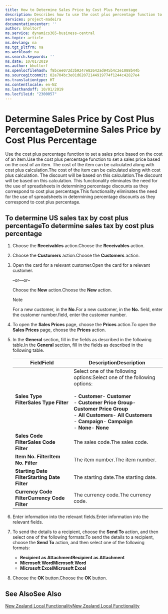 ```yaml
---
title: How to Determine Sales Price by Cost Plus Percentage
description: Describes how to use the cost plus percentage function to set a sales price based on the cost of an item.
services: project-madeira
documentationcenter: ''
author: bholtorf
ms.service: dynamics365-business-central
ms.topic: article
ms.devlang: na
ms.tgt_pltfrm: na
ms.workload: na
ms.search.keywords: ''
ms.date: 10/01/2019
ms.author: bholtorf
ms.openlocfilehash: f8bcee072d3b9247e82642ad945b4c2e1088b44b
ms.sourcegitcommit: 02e704bc3e01d62072144919774f1244c42827e4
ms.translationtype: HT
ms.contentlocale: en-NZ
ms.lasthandoff: 10/01/2019
ms.locfileid: "2300057"
---
```

# <a name="determine-sales-price-by-cost-plus-percentage"></a><span data-ttu-id="f05c2-103">Determine Sales Price by Cost Plus Percentage</span><span class="sxs-lookup"><span data-stu-id="f05c2-103">Determine Sales Price by Cost Plus Percentage</span></span>
<span data-ttu-id="f05c2-104">Use the cost plus percentage function to set a sales price based on the cost of an item.</span><span class="sxs-lookup"><span data-stu-id="f05c2-104">Use the cost plus percentage function to set a sales price based on the cost of an item.</span></span> <span data-ttu-id="f05c2-105">The cost of the item can be calculated along with cost plus calculation.</span><span class="sxs-lookup"><span data-stu-id="f05c2-105">The cost of the item can be calculated along with cost plus calculation.</span></span> <span data-ttu-id="f05c2-106">The discount will be based on this calculation.</span><span class="sxs-lookup"><span data-stu-id="f05c2-106">The discount will be based on this calculation.</span></span> <span data-ttu-id="f05c2-107">This functionality eliminates the need for the use of spreadsheets in determining percentage discounts as they correspond to cost plus percentage.</span><span class="sxs-lookup"><span data-stu-id="f05c2-107">This functionality eliminates the need for the use of spreadsheets in determining percentage discounts as they correspond to cost plus percentage.</span></span>  

## <a name="to-determine-sales-tax-by-cost-plus-percentage"></a><span data-ttu-id="f05c2-108">To determine US sales tax by cost plus percentage</span><span class="sxs-lookup"><span data-stu-id="f05c2-108">To determine sales tax by cost plus percentage</span></span>  

1.  <span data-ttu-id="f05c2-109">Choose the **Receivables** action.</span><span class="sxs-lookup"><span data-stu-id="f05c2-109">Choose the **Receivables** action.</span></span>  
3.  <span data-ttu-id="f05c2-110">Choose the **Customers** action.</span><span class="sxs-lookup"><span data-stu-id="f05c2-110">Choose the **Customers** action.</span></span>  
4.  <span data-ttu-id="f05c2-111">Open the card for a relevant customer.</span><span class="sxs-lookup"><span data-stu-id="f05c2-111">Open the card for a relevant customer.</span></span>  

     <span data-ttu-id="f05c2-112">–or–</span><span class="sxs-lookup"><span data-stu-id="f05c2-112">–or–</span></span>  

    <span data-ttu-id="f05c2-113">Choose the **New** action.</span><span class="sxs-lookup"><span data-stu-id="f05c2-113">Choose the **New** action.</span></span>  

    > [!NOTE]  
    >  <span data-ttu-id="f05c2-114">For a new customer, in the **No.**</span><span class="sxs-lookup"><span data-stu-id="f05c2-114">For a new customer, in the **No.**</span></span> <span data-ttu-id="f05c2-115">field, enter the customer number.</span><span class="sxs-lookup"><span data-stu-id="f05c2-115">field, enter the customer number.</span></span>  

5.  <span data-ttu-id="f05c2-116">To open the **Sales Prices** page, choose the **Prices** action.</span><span class="sxs-lookup"><span data-stu-id="f05c2-116">To open the **Sales Prices** page, choose the **Prices** action.</span></span>  
6.  <span data-ttu-id="f05c2-117">In the **General** section, fill in the fields as described in the following table.</span><span class="sxs-lookup"><span data-stu-id="f05c2-117">In the **General** section, fill in the fields as described in the following table.</span></span>  

    |<span data-ttu-id="f05c2-118">Field</span><span class="sxs-lookup"><span data-stu-id="f05c2-118">Field</span></span>|<span data-ttu-id="f05c2-119">Description</span><span class="sxs-lookup"><span data-stu-id="f05c2-119">Description</span></span>|  
    |-----------|-----------------|  
    |<span data-ttu-id="f05c2-120">**Sales Type Filter**</span><span class="sxs-lookup"><span data-stu-id="f05c2-120">**Sales Type Filter**</span></span>|<span data-ttu-id="f05c2-121">Select one of the following options:</span><span class="sxs-lookup"><span data-stu-id="f05c2-121">Select one of the following options:</span></span><br /><br /> <span data-ttu-id="f05c2-122">-   **Customer**</span><span class="sxs-lookup"><span data-stu-id="f05c2-122">-   **Customer**</span></span><br /><span data-ttu-id="f05c2-123">-   **Customer Price Group**</span><span class="sxs-lookup"><span data-stu-id="f05c2-123">-   **Customer Price Group**</span></span><br /><span data-ttu-id="f05c2-124">-   **All Customers**</span><span class="sxs-lookup"><span data-stu-id="f05c2-124">-   **All Customers**</span></span><br /><span data-ttu-id="f05c2-125">-   **Campaign**</span><span class="sxs-lookup"><span data-stu-id="f05c2-125">-   **Campaign**</span></span><br /><span data-ttu-id="f05c2-126">-   **None**</span><span class="sxs-lookup"><span data-stu-id="f05c2-126">-   **None**</span></span>|  
    |<span data-ttu-id="f05c2-127">**Sales Code Filter**</span><span class="sxs-lookup"><span data-stu-id="f05c2-127">**Sales Code Filter**</span></span>|<span data-ttu-id="f05c2-128">The sales code.</span><span class="sxs-lookup"><span data-stu-id="f05c2-128">The sales code.</span></span>|  
    |<span data-ttu-id="f05c2-129">**Item No. Filter**</span><span class="sxs-lookup"><span data-stu-id="f05c2-129">**Item No. Filter**</span></span>|<span data-ttu-id="f05c2-130">The item number.</span><span class="sxs-lookup"><span data-stu-id="f05c2-130">The item number.</span></span>|  
    |<span data-ttu-id="f05c2-131">**Starting Date Filter**</span><span class="sxs-lookup"><span data-stu-id="f05c2-131">**Starting Date Filter**</span></span>|<span data-ttu-id="f05c2-132">The starting date.</span><span class="sxs-lookup"><span data-stu-id="f05c2-132">The starting date.</span></span>|  
    |<span data-ttu-id="f05c2-133">**Currency Code Filter**</span><span class="sxs-lookup"><span data-stu-id="f05c2-133">**Currency Code Filter**</span></span>|<span data-ttu-id="f05c2-134">The currency code.</span><span class="sxs-lookup"><span data-stu-id="f05c2-134">The currency code.</span></span>|  

7.  <span data-ttu-id="f05c2-135">Enter information into the relevant fields.</span><span class="sxs-lookup"><span data-stu-id="f05c2-135">Enter information into the relevant fields.</span></span>  
8.  <span data-ttu-id="f05c2-136">To send the details to a recipient, choose the **Send To** action, and then select one of the following formats:</span><span class="sxs-lookup"><span data-stu-id="f05c2-136">To send the details to a recipient, choose the **Send To** action, and then select one of the following formats:</span></span>  

    - <span data-ttu-id="f05c2-137">**Recipient as Attachment**</span><span class="sxs-lookup"><span data-stu-id="f05c2-137">**Recipient as Attachment**</span></span>  
    - <span data-ttu-id="f05c2-138">**Microsoft Word**</span><span class="sxs-lookup"><span data-stu-id="f05c2-138">**Microsoft Word**</span></span>  
    - <span data-ttu-id="f05c2-139">**Microsoft Excel**</span><span class="sxs-lookup"><span data-stu-id="f05c2-139">**Microsoft Excel**</span></span>  

9. <span data-ttu-id="f05c2-140">Choose the **OK** button.</span><span class="sxs-lookup"><span data-stu-id="f05c2-140">Choose the **OK** button.</span></span>  

## <a name="see-also"></a><span data-ttu-id="f05c2-141">See Also</span><span class="sxs-lookup"><span data-stu-id="f05c2-141">See Also</span></span>  
[<span data-ttu-id="f05c2-142">New Zealand Local Functionality</span><span class="sxs-lookup"><span data-stu-id="f05c2-142">New Zealand Local Functionality</span></span>](new-zealand-local-functionality.md)
